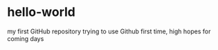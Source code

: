 # hello-world
my first GitHub repository
trying to use Github
first time, high hopes for coming days
